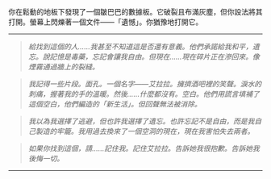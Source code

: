 你在鬆動的地板下發現了一個皺巴巴的數據板。它破裂且布滿灰塵，但你設法將其打開。螢幕上閃爍著一個文件——「遺憾」。你猶豫地打開它。

---

> _給找到這個的人……我甚至不知道這是否還有意義。他們承諾給我和平，遺忘。說記憶是毒藥，忘記會讓我自由。但現在……現在碎片正在滲回來。像煙霧通過牆上的裂縫。_

> _我記得一些片段。面孔。一個名字——艾拉拉。擁擠酒吧裡的笑聲。淚水的刺痛，握著我的手的溫暖。然後……什麼都沒有。空白。他們用謊言填補了這個空白，他們編造的「新生活」。但回聲無法被消除。_

> _我以為我選擇了逃避，但也許我選擇了遺忘。也許忘記不是自由，而是我自己製造的牢籠。我用過去換來了一個空洞的現在，現在我害怕失去兩者。_

> _如果你找到這個，請……記住我。記住艾拉拉。告訴她我很抱歉。告訴她我後悔一切。_

---
